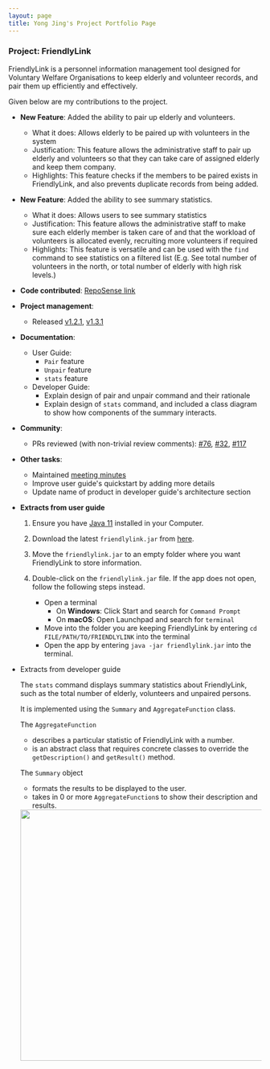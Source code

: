 ```yaml
---
layout: page
title: Yong Jing's Project Portfolio Page
---
```


### Project: FriendlyLink

FriendlyLink is a personnel information management tool designed for Voluntary Welfare Organisations to keep elderly and volunteer records, and pair them up efficiently and effectively.

Given below are my contributions to the project.

* **New Feature**: Added the ability to pair up elderly and volunteers.
    * What it does: Allows elderly to be paired up with volunteers in the system
    * Justification: This feature allows the administrative staff to pair up elderly and volunteers so that they can take care of assigned elderly and keep them company.
    * Highlights: This feature checks if the members to be paired exists in FriendlyLink, and also prevents duplicate records from being added.

* **New Feature**: Added the ability to see summary statistics.
  * What it does: Allows users to see summary statistics 
  * Justification: This feature allows the administrative staff to make sure each elderly member is taken care of and that the workload of volunteers is allocated evenly, recruiting more volunteers if required
  * Highlights: This feature is versatile and can be used with the `find` command to see statistics on a filtered list (E.g. See total number of volunteers in the north, or total number of elderly with high risk levels.)

* **Code contributed**: [RepoSense link](https://nus-cs2103-ay2223s2.github.io/tp-dashboard/?search=gohyongjing&breakdown=true&sort=groupTitle%20dsc&sortWithin=title&since=2023-02-17&timeframe=commit&mergegroup=&groupSelect=groupByRepos&checkedFileTypes=docs~functional-code~test-code~other)

* **Project management**:
  * Released [v1.2.1](https://github.com/AY2223S2-CS2103T-W12-1/tp/releases/tag/v1.2.1), [v1.3.1](https://github.com/AY2223S2-CS2103T-W12-1/tp/releases/tag/v1.3.1)

* **Documentation**:
    * User Guide:
      * `Pair` feature
      * `Unpair` feature
      * `stats` feature
    * Developer Guide:
      * Explain design of pair and unpair command and their rationale
      * Explain design of `stats` command, and included a class diagram to show how components of the summary interacts.

* **Community**:
    * PRs reviewed (with non-trivial review comments): [\#76](https://github.com/AY2223S2-CS2103T-W12-1/tp/pull/76), [\#32](https://github.com/AY2223S2-CS2103T-W12-1/tp/pull/32), [\#117](https://github.com/AY2223S2-CS2103T-W12-1/tp/pull/117)

* **Other tasks**:
  * Maintained [meeting minutes](https://docs.google.com/document/d/15eB2sp73eeeCPjcQS6cQhXyVL8q3mPB8O3KFBov5dDk/edit?usp=sharing)
  * Improve user guide's quickstart by adding more details
  * Update name of product in developer guide's architecture section

* **Extracts from user guide**

    1. Ensure you have [Java 11](https://www.oracle.com/sg/java/technologies/javase/jdk11-archive-downloads.html) installed in your Computer.

    1. Download the latest `friendlylink.jar` from [here](https://github.com/AY2223S2-CS2103T-W12-1/tp/releases).

    1. Move the `friendlylink.jar` to an empty folder where you want FriendlyLink to store information.

    1. Double-click on the `friendlylink.jar` file. If the app does not open, follow the following steps instead.
        * Open a terminal
            * On **Windows**: Click Start and search for `Command Prompt`
            * On **macOS**: Open Launchpad and search for `terminal`
        * Move into the folder you are keeping FriendlyLink by entering `cd FILE/PATH/TO/FRIENDLYLINK` into the terminal
        * Open the app by entering `java -jar friendlylink.jar` into the terminal.


* Extracts from developer guide

    The `stats` command displays summary statistics about FriendlyLink, such as the total number of elderly, volunteers and unpaired persons.

    It is implemented using the `Summary` and `AggregateFunction` class.

    The `AggregateFunction`
    * describes a particular statistic of FriendlyLink with a number.
    * is an abstract class that requires concrete classes to override the `getDescription()` and `getResult()` method.

    The `Summary` object
    * formats the results to be displayed to the user.
    * takes in 0 or more `AggregateFunction`s to show their description and results.
  <img src="images/developerGuide/StatsCommandClassDiagram.png" width="500" />

